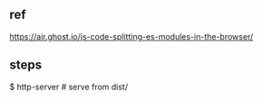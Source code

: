 ## ref
https://air.ghost.io/js-code-splitting-es-modules-in-the-browser/

## steps
$ http-server # serve from dist/